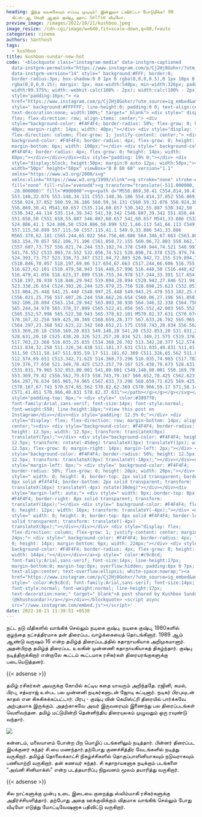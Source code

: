 ```yaml
---
heading: இந்த வயசுலேயும் எப்படி முடியும்! இன்னுமா ட்ஷிர்ட்டா போடுறீங்க! 90
  கிட்ஸ்-ஆ வெறி ஆகும் குஷ்பூ ஹாட் Selfie வீடியோ.
preview_image: /images/2022/10/21/kushboo.jpeg
image_resize: /cdn-cgi/image/w=640,fit=scale-down,q=80,f=auto
categories: cinema
authors: Santhosh
tags:
  - kushboo
title: kushboo-sundar-new-hot
code: '<blockquote class="instagram-media" data-instgrm-captioned
  data-instgrm-permalink="https://www.instagram.com/p/Cj2Hj0Gohxr/?utm_source=ig_embed&amp;utm_campaign=loading"
  data-instgrm-version="14" style=" background:#FFF; border:0;
  border-radius:3px; box-shadow:0 0 1px 0 rgba(0,0,0,0.5),0 1px 10px 0
  rgba(0,0,0,0.15); margin: 1px; max-width:540px; min-width:326px; padding:0;
  width:99.375%; width:-webkit-calc(100% - 2px); width:calc(100% - 2px);"><div
  style="padding:16px;"> <a
  href="https://www.instagram.com/p/Cj2Hj0Gohxr/?utm_source=ig_embed&amp;utm_campaign=loading"
  style=" background:#FFFFFF; line-height:0; padding:0 0; text-align:center;
  text-decoration:none; width:100%;" target="_blank"> <div style=" display:
  flex; flex-direction: row; align-items: center;"> <div
  style="background-color: #F4F4F4; border-radius: 50%; flex-grow: 0; height:
  40px; margin-right: 14px; width: 40px;"></div> <div style="display: flex;
  flex-direction: column; flex-grow: 1; justify-content: center;"> <div style="
  background-color: #F4F4F4; border-radius: 4px; flex-grow: 0; height: 14px;
  margin-bottom: 6px; width: 100px;"></div> <div style=" background-color:
  #F4F4F4; border-radius: 4px; flex-grow: 0; height: 14px; width:
  60px;"></div></div></div><div style="padding: 19% 0;"></div> <div
  style="display:block; height:50px; margin:0 auto 12px; width:50px;"><svg
  width="50px" height="50px" viewBox="0 0 60 60" version="1.1"
  xmlns="https://www.w3.org/2000/svg"
  xmlns:xlink="https://www.w3.org/1999/xlink"><g stroke="none" stroke-width="1"
  fill="none" fill-rule="evenodd"><g transform="translate(-511.000000,
  -20.000000)" fill="#000000"><g><path d="M556.869,30.41 C554.814,30.41
  553.148,32.076 553.148,34.131 C553.148,36.186 554.814,37.852 556.869,37.852
  C558.924,37.852 560.59,36.186 560.59,34.131 C560.59,32.076 558.924,30.41
  556.869,30.41 M541,60.657 C535.114,60.657 530.342,55.887 530.342,50
  C530.342,44.114 535.114,39.342 541,39.342 C546.887,39.342 551.658,44.114
  551.658,50 C551.658,55.887 546.887,60.657 541,60.657 M541,33.886 C532.1,33.886
  524.886,41.1 524.886,50 C524.886,58.899 532.1,66.113 541,66.113 C549.9,66.113
  557.115,58.899 557.115,50 C557.115,41.1 549.9,33.886 541,33.886
  M565.378,62.101 C565.244,65.022 564.756,66.606 564.346,67.663 C563.803,69.06
  563.154,70.057 562.106,71.106 C561.058,72.155 560.06,72.803 558.662,73.347
  C557.607,73.757 556.021,74.244 553.102,74.378 C549.944,74.521 548.997,74.552
  541,74.552 C533.003,74.552 532.056,74.521 528.898,74.378 C525.979,74.244
  524.393,73.757 523.338,73.347 C521.94,72.803 520.942,72.155 519.894,71.106
  C518.846,70.057 518.197,69.06 517.654,67.663 C517.244,66.606 516.755,65.022
  516.623,62.101 C516.479,58.943 516.448,57.996 516.448,50 C516.448,42.003
  516.479,41.056 516.623,37.899 C516.755,34.978 517.244,33.391 517.654,32.338
  C518.197,30.938 518.846,29.942 519.894,28.894 C520.942,27.846 521.94,27.196
  523.338,26.654 C524.393,26.244 525.979,25.756 528.898,25.623 C532.057,25.479
  533.004,25.448 541,25.448 C548.997,25.448 549.943,25.479 553.102,25.623
  C556.021,25.756 557.607,26.244 558.662,26.654 C560.06,27.196 561.058,27.846
  562.106,28.894 C563.154,29.942 563.803,30.938 564.346,32.338 C564.756,33.391
  565.244,34.978 565.378,37.899 C565.522,41.056 565.552,42.003 565.552,50
  C565.552,57.996 565.522,58.943 565.378,62.101 M570.82,37.631 C570.674,34.438
  570.167,32.258 569.425,30.349 C568.659,28.377 567.633,26.702 565.965,25.035
  C564.297,23.368 562.623,22.342 560.652,21.575 C558.743,20.834 556.562,20.326
  553.369,20.18 C550.169,20.033 549.148,20 541,20 C532.853,20 531.831,20.033
  528.631,20.18 C525.438,20.326 523.257,20.834 521.349,21.575 C519.376,22.342
  517.703,23.368 516.035,25.035 C514.368,26.702 513.342,28.377 512.574,30.349
  C511.834,32.258 511.326,34.438 511.181,37.631 C511.035,40.831 511,41.851
  511,50 C511,58.147 511.035,59.17 511.181,62.369 C511.326,65.562 511.834,67.743
  512.574,69.651 C513.342,71.625 514.368,73.296 516.035,74.965 C517.703,76.634
  519.376,77.658 521.349,78.425 C523.257,79.167 525.438,79.673 528.631,79.82
  C531.831,79.965 532.853,80.001 541,80.001 C549.148,80.001 550.169,79.965
  553.369,79.82 C556.562,79.673 558.743,79.167 560.652,78.425 C562.623,77.658
  564.297,76.634 565.965,74.965 C567.633,73.296 568.659,71.625 569.425,69.651
  C570.167,67.743 570.674,65.562 570.82,62.369 C570.966,59.17 571,58.147 571,50
  C571,41.851 570.966,40.831 570.82,37.631"></path></g></g></g></svg></div><div
  style="padding-top: 8px;"> <div style=" color:#3897f0;
  font-family:Arial,sans-serif; font-size:14px; font-style:normal;
  font-weight:550; line-height:18px;">View this post on
  Instagram</div></div><div style="padding: 12.5% 0;"></div> <div
  style="display: flex; flex-direction: row; margin-bottom: 14px; align-items:
  center;"><div> <div style="background-color: #F4F4F4; border-radius: 50%;
  height: 12.5px; width: 12.5px; transform: translateX(0px)
  translateY(7px);"></div> <div style="background-color: #F4F4F4; height:
  12.5px; transform: rotate(-45deg) translateX(3px) translateY(1px); width:
  12.5px; flex-grow: 0; margin-right: 14px; margin-left: 2px;"></div> <div
  style="background-color: #F4F4F4; border-radius: 50%; height: 12.5px; width:
  12.5px; transform: translateX(9px) translateY(-18px);"></div></div><div
  style="margin-left: 8px;"> <div style=" background-color: #F4F4F4;
  border-radius: 50%; flex-grow: 0; height: 20px; width: 20px;"></div> <div
  style=" width: 0; height: 0; border-top: 2px solid transparent; border-left:
  6px solid #f4f4f4; border-bottom: 2px solid transparent; transform:
  translateX(16px) translateY(-4px) rotate(30deg)"></div></div><div
  style="margin-left: auto;"> <div style=" width: 0px; border-top: 8px solid
  #F4F4F4; border-right: 8px solid transparent; transform:
  translateY(16px);"></div> <div style=" background-color: #F4F4F4; flex-grow:
  0; height: 12px; width: 16px; transform: translateY(-4px);"></div> <div
  style=" width: 0; height: 0; border-top: 8px solid #F4F4F4; border-left: 8px
  solid transparent; transform: translateY(-4px)
  translateX(8px);"></div></div></div> <div style="display: flex;
  flex-direction: column; flex-grow: 1; justify-content: center; margin-bottom:
  24px;"> <div style=" background-color: #F4F4F4; border-radius: 4px; flex-grow:
  0; height: 14px; margin-bottom: 6px; width: 224px;"></div> <div style="
  background-color: #F4F4F4; border-radius: 4px; flex-grow: 0; height: 14px;
  width: 144px;"></div></div></a><p style=" color:#c9c8cd;
  font-family:Arial,sans-serif; font-size:14px; line-height:17px;
  margin-bottom:0; margin-top:8px; overflow:hidden; padding:8px 0 7px;
  text-align:center; text-overflow:ellipsis; white-space:nowrap;"><a
  href="https://www.instagram.com/p/Cj2Hj0Gohxr/?utm_source=ig_embed&amp;utm_campaign=loading"
  style=" color:#c9c8cd; font-family:Arial,sans-serif; font-size:14px;
  font-style:normal; font-weight:normal; line-height:17px;
  text-decoration:none;" target="_blank">A post shared by Kushboo Sundar
  (@khushsundar)</a></p></div></blockquote> <script async
  src="//www.instagram.com/embed.js"></script>'
date: 2022-10-21 11:39:53 +0530
---
```

நட்ட நடு வீதிகளில் வாங்கிக் செல்லும் நடிகை குஷ்பு. நடிகை குஷ்பு, 1980களில் குழந்தை நட்சத்திரமாக தன் திரைப்பட வாழ்க்கையைத் தொடங்கினார். 1989 ஆம் ஆண்டு வருஷம் 16 என்ற தமிழ்த் திரைப்படத்தில் கதாநாயகியாக அறிமுகமானார்.‌ அதன்பிறகு தமிழ்த் திரைப்பட உலகின் முன்னணி கதாநாயகியாகத் திகழ்ந்தார். குஷ்பு நடித்திருக்கிறார் என்றாலே கூட்டம் கூட்டமாக ரசிகர்கள் திரையரங்குகளுக்கு படையெடுத்தனர்.

{{< adsense >}}


தமிழ் ரசிகர்கள் அவருக்கு கோயில் கட்டிய கதை யாவரும் அறிந்ததே. ரஜினி, கமல், பிரபு, சத்யராஜ் உள்பட பல முன்னனி நடிகர்களுடன் ஜோடி கட்டினார். நடிகர் பிரபுவுடன் காதல் என கிசுகிசுக்கப்பட்டார். பிரபு - குஷ்பு வின் கெமிஸ்ட்ரி திரையில் பார்க்கவே அற்புதமாக இருக்கும். அதற்காகவே அவர் இருவரையும் இணைந்து பல திரைப்படங்கள் வெளிவந்தன‌. தமிழ் மட்டுமின்றி தென்னிந்திய திரையுலகம் முழுவதும் ஒரு ரவுண்டு வந்தார்.


![](/images/2022/10/21/kushboo-sundar-new-hot.jpeg)

கன்னடம், மலையாளம் போன்ற பிற மொழிப் படங்களிலும் நடித்தார். பின்னர் திரைப்பட இயக்குனர் சுந்தர் சி.யை மணந்தார்.தற்போது குணச்சித்திர வேடங்களில் நடித்து வருகிறார். தமிழ்த் தொலைக்காட்சி நிகழ்ச்சிகளில் தொகுப்பாளினியாகவும் நடுவராகவும் பணியாற்றி வருகிறார். தன் கணவர் சுந்தர். சி கதாநாயகனாக நடிக்கும் படங்களை “அவ்னி சினிமாக்ஸ்” என்ற படத்தயாரிப்பு நிறுவனம் மூலம் தயாரித்து வருகிறார்.

{{< adsense >}}


சில நாட்களுக்கு முன்பு உடை இடையை குறைத்து ஸ்லிம்மாகி ரசிகர்களுக்கு அதிர்ச்சியளித்தார். தற்போது அதை ஊக்குவிக்கும் விதமாக வாங்கிங் செல்லும் போது வீடியோ எடுத்து மோட்டிவேஷனாக பதிவிட்டு வருகிறார்.